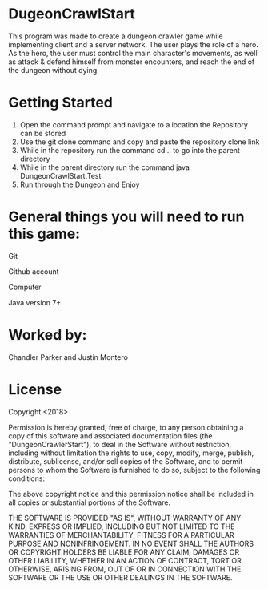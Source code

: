 # DugeonCrawlStart

This program was made to create a dungeon crawler game while implementing client and a server network. The user plays the role of a hero. As the hero, the user must control the main character's movements, as well as attack & defend himself from monster encounters, and reach the end of the dungeon without dying.

# Getting Started
1.	Open the command prompt and navigate to a location the Repository can be stored
2.	Use the git clone command and copy and paste the repository clone link
3.	While in the repository run the command cd .. to go into the parent directory
4.	While in the parent directory run the command java DungeonCrawlStart.Test
5.	Run through the Dungeon and Enjoy

# General things you will need to run this game:
Git

Github account

Computer

Java version 7+



# Worked by:
Chandler Parker and Justin Montero

# License

Copyright <2018> <Chandler Parker and Justin Montero>

Permission is hereby granted, free of charge, to any person obtaining a copy of this software and associated documentation files (the "DungeonCrawlerStart"), to deal in the Software without restriction, including without limitation the rights to use, copy, modify, merge, publish, distribute, sublicense, and/or sell copies of the Software, and to permit persons to whom the Software is furnished to do so, subject to the following conditions:

The above copyright notice and this permission notice shall be included in all copies or substantial portions of the Software.

THE SOFTWARE IS PROVIDED "AS IS", WITHOUT WARRANTY OF ANY KIND, EXPRESS OR IMPLIED, INCLUDING BUT NOT LIMITED TO THE WARRANTIES OF MERCHANTABILITY, FITNESS FOR A PARTICULAR PURPOSE AND NONINFRINGEMENT. IN NO EVENT SHALL THE AUTHORS OR COPYRIGHT HOLDERS BE LIABLE FOR ANY CLAIM, DAMAGES OR OTHER LIABILITY, WHETHER IN AN ACTION OF CONTRACT, TORT OR OTHERWISE, ARISING FROM, OUT OF OR IN CONNECTION WITH THE SOFTWARE OR THE USE OR OTHER DEALINGS IN THE SOFTWARE.
